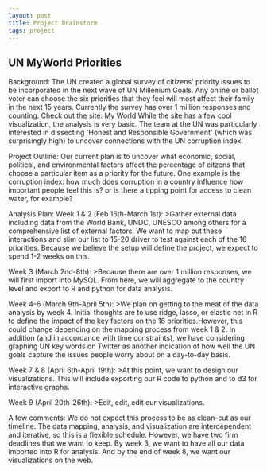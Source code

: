 ```yaml
---
layout: post
title: Project Brainstorm
tags: project
---
```


## UN MyWorld Priorities 

Background: 
The UN created a global survey of citizens' priority issues to be incorporated in the next wave of UN Millenium Goals.  Any online or ballot voter can choose the six priorities that they feel will most affect their family in the next 15 years.  Currently the survey has over 1 million responses and counting.  Check out the site: [My World](http://www.myworld2015.org/)  While the site has a few cool visualization, the analysis is very basic.  The team at the UN was particularly interested in dissecting 'Honest and Responsible Government' \(which was surprisingly high\) to uncover connections with the UN corruption index.  

Project Outline:
Our current plan is to uncover what economic, social, political, and environmental factors affect the percentage of citzens that choose a particular item as a priority for the future.  One example is the corruption index: how much does corruption in a country influence how important people feel this is?  or is there a tipping point for access to clean water, for example?  

Analysis Plan:
Week 1 & 2 \(Feb 16th-March 1st\): >Gather external data including data from the World Bank, UNDC, UNESCO among others for a comprehensive list of external factors.  We want to map out these interactions and slim our list to 15-20 driver to test against each of the 16 priorities.  Because we believe the setup will define the project, we expect to spend 1-2 weeks on this. 

Week 3 \(March 2nd-8th\): >Because there are over 1 million responses, we will first import into MySQL.  From here, we will aggregate to the country level and export to R and python for data analysis.

Week 4-6 \(March 9th-April 5th\): >We plan on getting to the meat of the data analysis by week 4.  Initial thoughts are to use ridge, lasso, or elastic net in R to define the impact of the key factors on the 16 priorities.However, this could change depending on the mapping process from week 1 & 2.  In addition (and in accordance with time constraints), we have considering graphing UN key words on Twitter as another indication of how well the UN goals capture the issues people worry about on a day-to-day basis.   

Week 7 & 8 \(April 6th-April 19th\): >At this point, we want to design our visualizations.  This will include exporting our R code to python and to d3 for interactive graphs.    

Week 9 \(April 20th-26th\): >Edit, edit, edit our visualizations.  

A few comments:
We do not expect this process to be as clean-cut as our timeline.  The data mapping, analysis, and visualization are interdependent and iterative, so this is a flexible schedule.  However, we have two firm deadlines that we want to keep. By week 3, we want to have all our data imported into R for analysis.  And by the end of week 8, we want our visualizations on the web.  




 


